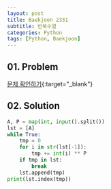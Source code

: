 ```yaml
---
layout: post
title: Baekjoon 2331
subtitle: 반복수열
categories: Python
tags: [Python, Baekjoon]
---
```


## 01. Problem

[문제 확인하기](https://www.acmicpc.net/problem/2331){:target="_blank"}

## 02. Solution

```Python
A, P = map(int, input().split())
lst = [A]
while True:
    tmp = 0
    for i in str(lst[-1]):
        tmp += int(i) ** P
    if tmp in lst:
        break
    lst.append(tmp)
print(lst.index(tmp))
```
